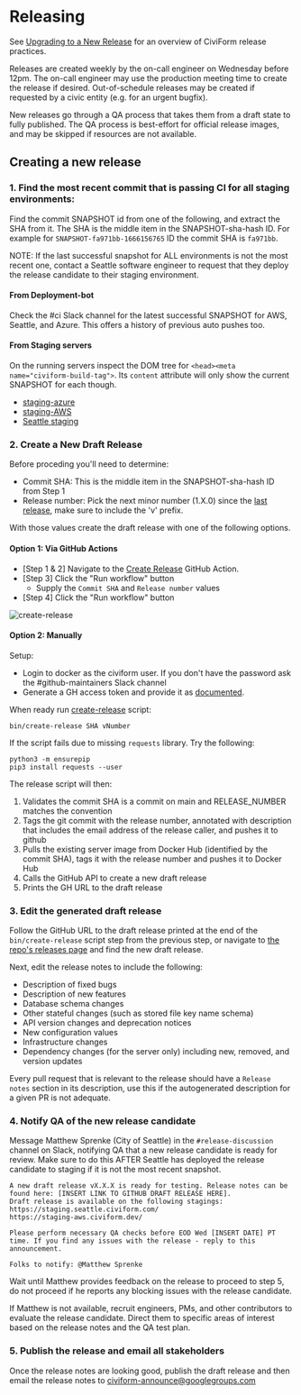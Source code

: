 # Releasing

See [Upgrading to a New Release](it-manual/sre-playbook/upgrading-to-a-new-release.md) for an overview of CiviForm release practices.

Releases are created weekly by the on-call engineer on Wednesday before 12pm. The on-call engineer may use the production meeting time to create the release if desired. Out-of-schedule releases may be created if requested by a civic entity (e.g. for an urgent bugfix).

New releases go through a QA process that takes them from a draft state to fully published. The QA process is best-effort for official release images, and may be skipped if resources are not available.

## Creating a new release

### 1. Find the most recent commit that is passing CI for all staging environments:

Find the commit SNAPSHOT id from one of the following, and extract the SHA from it. The SHA is the middle item in the SNAPSHOT-sha-hash ID. For example for `SNAPSHOT-fa971bb-1666156765` ID the commit SHA is `fa971bb`.

NOTE: If the last successful snapshot for ALL environments is not the most recent one, contact a Seattle software engineer to request that they deploy the release candidate to their staging environment.

#### From Deployment-bot

Check the #ci Slack channel for the latest successful SNAPSHOT for AWS, Seattle, and Azure. This offers a history of previous auto pushes too.

#### From Staging servers

On the running servers inspect the DOM tree for `<head><meta name="civiform-build-tag">`. Its `content` attribute will only show the current SNAPSHOT for each though.

* [staging-azure](https://staging-azure.civiform.dev/)
* [staging-AWS](https://staging-aws.civiform.dev/)
* [Seattle staging](https://staging.seattle.civiform.com/)

### 2. Create a New Draft Release

Before proceding you'll need to determine:

* Commit SHA: This is the middle item in the SNAPSHOT-sha-hash ID from Step 1
* Release number: Pick the next minor number (1.X.0) since the [last release](https://github.com/civiform/civiform/releases), make sure to include the 'v' prefix.

With those values create the draft release with one of the following options.

#### Option 1: Via GitHub Actions

* [Step 1 & 2] Navigate to the [Create Release](https://github.com/civiform/civiform/actions/workflows/release.yaml) GitHub Action.
* [Step 3] Click the "Run workflow" button
  * Supply the `Commit SHA` and `Release number` values
* [Step 4] Click the "Run workflow" button

![create-release](https://user-images.githubusercontent.com/195162/197020802-0d9ba335-f31d-4e79-944b-d79c2f9796f9.png)


#### Option 2: Manually

Setup:
* Login to docker as the civiform user. If you don't have the password ask the #github-maintainers Slack channel
* Generate a GH access token and provide it as [documented](https://github.com/civiform/civiform/blob/main/bin/create-release#L14).

When ready run [create-release](https://github.com/civiform/civiform/blob/main/bin/create-release) script:
```shell
bin/create-release SHA vNumber
```

If the script fails due to missing `requests` library. Try the following:
```shell
python3 -m ensurepip
pip3 install requests --user
```

The release script will then:

1. Validates the commit SHA is a commit on main and RELEASE_NUMBER matches the convention
1. Tags the git commit with the release number, annotated with description that includes the email address of the release caller, and pushes it to github
1. Pulls the existing server image from Docker Hub (identified by the commit SHA), tags it with the release number and pushes it to Docker Hub
1. Calls the GitHub API to create a new draft release
1. Prints the GH URL to the draft release


### 3. Edit the generated draft release

Follow the GitHub URL to the draft release printed at the end of the `bin/create-release` script step from the previous step, or navigate to [the repo's releases page](https://github.com/civiform/civiform/releases) and find the new draft release.

Next, edit the release notes to include the following:

- Description of fixed bugs
- Description of new features
- Database schema changes
- Other stateful changes (such as stored file key name schema)
- API version changes and deprecation notices
- New configuration values
- Infrastructure changes
- Dependency changes (for the server only) including new, removed, and version updates

Every pull request that is relevant to the release should have a `Release notes` section in its description, use this if the autogenerated description for a given PR is not adequate.

### 4. Notify QA of the new release candidate

Message Matthew Sprenke (City of Seattle) in the `#release-discussion` channel on Slack, notifying QA that a new release candidate is ready for review. Make sure to do this AFTER Seattle has deployed the release candidate to staging if it is not the most recent snapshot.

```
A new draft release vX.X.X is ready for testing. Release notes can be found here: [INSERT LINK TO GITHUB DRAFT RELEASE HERE].
Draft release is available on the following stagings:
https://staging.seattle.civiform.com/
https://staging-aws.civiform.dev/

Please perform necessary QA checks before EOD Wed [INSERT DATE] PT time. If you find any issues with the release - reply to this announcement.

Folks to notify: @Matthew Sprenke
```

Wait until Matthew provides feedback on the release to proceed to step 5, do not proceed if he reports any blocking issues with the release candidate.

If Matthew is not available, recruit engineers, PMs, and other contributors to evaluate the release candidate. Direct them to specific areas of interest based on the release notes and the QA test plan.

### 5. Publish the release and email all stakeholders

Once the release notes are looking good, publish the draft release and then email the release notes to civiform-announce@googlegroups.com
